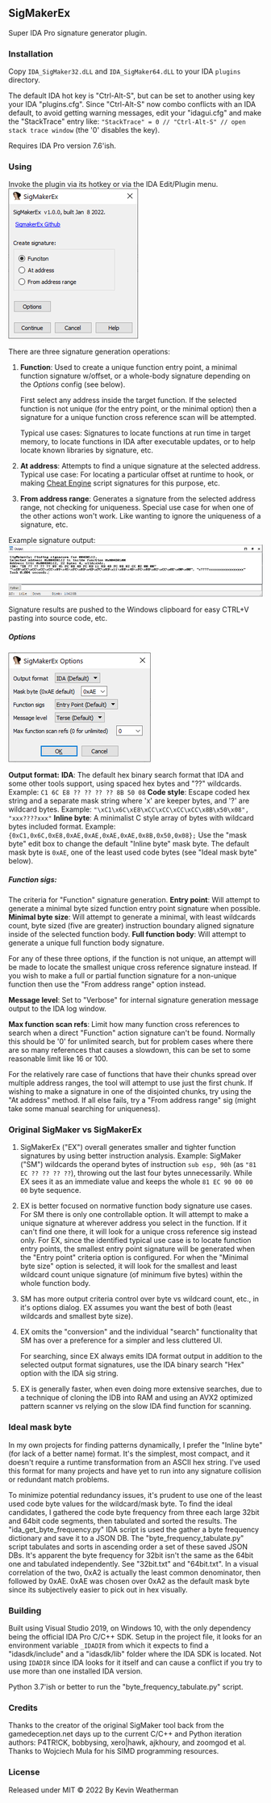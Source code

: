 ## SigMakerEx

Super IDA Pro signature generator plugin.

### Installation

Copy `IDA_SigMaker32.dLL` and `IDA_SigMaker64.dLL` to your IDA `plugins` directory.

The default IDA hot key is "Ctrl-Alt-S", but can be set to another using key your IDA "plugins.cfg".
Since "Ctrl-Alt-S" now combo conflicts with an IDA default, to avoid getting warning messages, edit your "idagui.cfg" and make the "StackTrace" entry like: `"StackTrace" = 0 // "Ctrl-Alt-S" // open stack trace window` (the '0' disables the key). 

Requires IDA Pro version 7.6'ish.

### Using
Invoke the plugin via its hotkey or via the IDA Edit/Plugin menu.
![main](images/main.png)

There are three signature generation operations:
 1. **Function**: Used to create a unique function entry point, a minimal function signature w/offset, or a whole-body signature depending on the *Options* config (see below).

    First select any address inside the target function.
    If the selected function is not unique (for the entry point, or the minimal option) then a signature for a unique function cross reference scan will be attempted.

    Typical use cases: Signatures to locate functions at run time in target memory, to locate functions in IDA after executable updates, or to help locate known libraries by signature, etc.


2) **At address**: Attempts to find a unique signature at the selected address.
Typical use case: For locating a particular offset at runtime to hook, or making [Cheat Engine](https://www.cheatengine.org/) script signatures for this purpose, etc.

3. **From address range**: Generates a signature from the selected address range, not checking for uniqueness.
    Special use case for when one of the other actions won't work. Like wanting to ignore the uniqueness of a signature, etc.  

Example signature output:
![minimal_func_example](images/minimal_func_example.png)

Signature results are pushed to the Windows clipboard for easy CTRL+V pasting into source code, etc.

##### Options
![options](images/options.png)

**Output format:**
**IDA**: The default hex binary search format that IDA and some other tools support, using spaced hex bytes and "??" wildcards.
Example: `C1 6C E8 ?? ?? ?? ?? 8B 50 08`
**Code style**: Escape coded hex string and a separate mask string where 'x' are keeper bytes, and '?' are wildcard bytes.
Example: `"\xC1\x6C\xE8\xCC\xCC\xCC\xCC\x8B\x50\x08", "xxx????xxx"`
**Inline byte**: A minimalist C style array of bytes with wildcard bytes included format.
Example: `{0xC1,0x6C,0xE8,0xAE,0xAE,0xAE,0xAE,0x8B,0x50,0x08};`
Use the "mask byte" edit box to change the default "Inline byte" mask byte.
The default mask byte is `0xAE`, one of the least used code bytes (see "Ideal mask byte" below).

##### Function sigs: 

The criteria for "Function" signature generation.
**Entry point**: Will attempt to generate a minimal byte sized function entry point signature when possible.
**Minimal byte size**: Will attempt to generate a minimal, with least wildcards count, byte sized (five are greater) instruction boundary aligned signature inside of the selected function body.
**Full function body**: Will attempt to generate a unique full function body signature.

For any of these three options, if the function is not unique, an attempt will be made to locate the smallest unique cross reference signature instead. If you wish to make a full or partial function signature for a non-unique function then use the "From address range" option instead.

**Message level**: Set to "Verbose" for internal signature generation message output to the IDA log window.

**Max function scan refs**: Limit how many function cross references to search when a direct "Function" action signature can't be found. Normally this should be '0' for unlimited search, but for problem cases where there are so many references that causes a slowdown, this can be set to some reasonable limit like 16 or 100.

For the relatively rare case of functions that have their chunks spread over multiple address ranges, the tool will attempt to use just the first chunk. If wishing to make a signature in one of the disjointed chunks, try using the "At address" method. If all else fails, try a "From address range" sig (might take some manual searching for uniqueness).

### Original SigMaker vs SigMakerEx 

1) SigMakerEx ("EX") overall generates smaller and tighter function signatures by using better instruction analysis.
   Example: SigMaker ("SM") wildcards the operand bytes of instruction `sub esp, 90h` (as `"81 EC ?? ?? ?? ??`), throwing out the last four bytes unnecessarily. While EX sees it as an immediate value and keeps the whole `81 EC 90 00 00 00` byte sequence.
2) EX is better focused on normative function body signature use cases.
   For SM there is only one controllable option. It will attempt to make a unique signature at wherever address you select in the function. If it can't find one there, it will look for a unique cross reference sig instead only.
   For EX, since the identified typical use case is to locate function entry points, the smallest entry point signature will be generated when the "Entry point" criteria option is configured.
   For when the "Minimal byte size" option is selected, it will look for the smallest and least wildcard count unique signature (of minimum five bytes) within the whole function body.
3) SM has more output criteria control over byte vs wildcard count, etc., in it's options dialog. EX assumes you want the best of both (least wildcards and smallest byte size).
4) EX omits the "conversion" and the individual "search" functionality that SM has over a preference for a simpler and less cluttered UI.
   
   For searching, since EX always emits IDA format output in addition to the selected output format signatures, use the IDA binary search "Hex" option with the IDA sig string.
4) EX is generally faster, when even doing more extensive searches, due to a technique of cloning the IDB into RAM and using an AVX2 optimized pattern scanner vs relying on the slow IDA find function for scanning.                                                                                                                                                                                                             

### Ideal mask byte

In my own projects for finding patterns dynamically, I prefer the "Inline byte" (for lack of a better name) format.
It's the simplest, most compact, and it doesn't require a runtime transformation from an ASCII hex string.
I've used this format for many projects and have yet to run into any signature collision or redundant match problems.

To minimize potential redundancy issues, it's prudent to use one of the least used code byte values for the wildcard/mask byte. To find the ideal candidates, I gathered the code byte frequency from three each large 32bit and 64bit code segments, then tabulated and sorted the results. The "ida_get_byte_frequency.py" IDA script is used the gather a byte frequency dictionary and save it to a JSON DB. The "byte_frequency_tabulate.py" script tabulates and sorts in ascending order a set of these saved JSON DBs.
It's apparent the byte frequency for 32bit isn't the same as the 64bit one and tabulated independently. See "32bit.txt" and "64bit.txt".
In a visual correlation of the two, 0xA2 is actually the least common denominator, then followed by 0xAE. 
0xAE was chosen over 0xA2 as the default mask byte since its subjectively easier to pick out in hex visually.

### Building

Built using Visual Studio 2019, on Windows 10, with the only dependency being the official IDA Pro C/C++ SDK.
Setup in the project file, it looks for an environment variable `_IDADIR` from which it expects to find a "idasdk/include" and a "idasdk/lib" folder where the IDA SDK is located. Not using `IDADIR` since IDA looks for it itself and can cause a conflict if you try to use more than one installed IDA version.

Python 3.7'ish or better to run the "byte_frequency_tabulate.py" script.

### Credits

Thanks to the creator of the original SigMaker tool back from the gamedeception.net days up to the current C/C++ and Python iteration authors:  P4TR!CK, bobbysing, xero|hawk, ajkhoury, and zoomgod et al.
Thanks to Wojciech Mula for his SIMD programming resources.

### License

Released under MIT © 2022 By Kevin Weatherman
